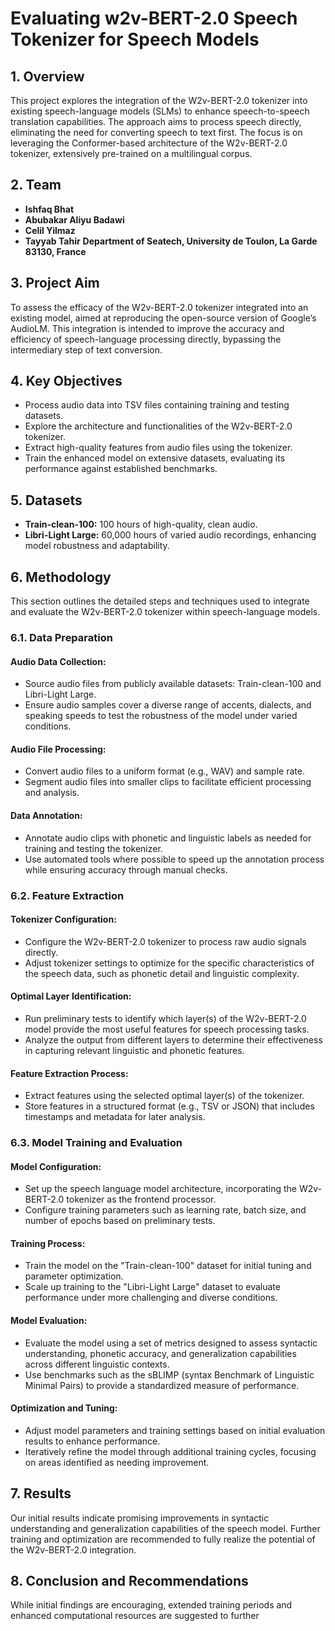 # Evaluating w2v-BERT-2.0 Speech Tokenizer for Speech Models

## 1. Overview
This project explores the integration of the W2v-BERT-2.0 tokenizer into existing speech-language models (SLMs) to enhance speech-to-speech translation capabilities. The approach aims to process speech directly, eliminating the need for converting speech to text first. The focus is on leveraging the Conformer-based architecture of the W2v-BERT-2.0 tokenizer, extensively pre-trained on a multilingual corpus.

## 2. Team
- **Ishfaq Bhat**
- **Abubakar Aliyu Badawi**
- **Celil Yilmaz**
- **Tayyab Tahir**
**Department of Seatech, University de Toulon, La Garde 83130, France**

## 3. Project Aim
To assess the efficacy of the W2v-BERT-2.0 tokenizer integrated into an existing model, aimed at reproducing the open-source version of Google’s AudioLM. This integration is intended to improve the accuracy and efficiency of speech-language processing directly, bypassing the intermediary step of text conversion.

## 4. Key Objectives
- Process audio data into TSV files containing training and testing datasets.
- Explore the architecture and functionalities of the W2v-BERT-2.0 tokenizer.
- Extract high-quality features from audio files using the tokenizer.
- Train the enhanced model on extensive datasets, evaluating its performance against established benchmarks.

## 5. Datasets
- **Train-clean-100:** 100 hours of high-quality, clean audio.
- **Libri-Light Large:** 60,000 hours of varied audio recordings, enhancing model robustness and adaptability.

## 6. Methodology
This section outlines the detailed steps and techniques used to integrate and evaluate the W2v-BERT-2.0 tokenizer within speech-language models.

### 6.1. Data Preparation
#### Audio Data Collection:
- Source audio files from publicly available datasets: Train-clean-100 and Libri-Light Large.
- Ensure audio samples cover a diverse range of accents, dialects, and speaking speeds to test the robustness of the model under varied conditions.

#### Audio File Processing:
- Convert audio files to a uniform format (e.g., WAV) and sample rate.
- Segment audio files into smaller clips to facilitate efficient processing and analysis.

#### Data Annotation:
- Annotate audio clips with phonetic and linguistic labels as needed for training and testing the tokenizer.
- Use automated tools where possible to speed up the annotation process while ensuring accuracy through manual checks.

### 6.2. Feature Extraction
#### Tokenizer Configuration:
- Configure the W2v-BERT-2.0 tokenizer to process raw audio signals directly.
- Adjust tokenizer settings to optimize for the specific characteristics of the speech data, such as phonetic detail and linguistic complexity.

#### Optimal Layer Identification:
- Run preliminary tests to identify which layer(s) of the W2v-BERT-2.0 model provide the most useful features for speech processing tasks.
- Analyze the output from different layers to determine their effectiveness in capturing relevant linguistic and phonetic features.

#### Feature Extraction Process:
- Extract features using the selected optimal layer(s) of the tokenizer.
- Store features in a structured format (e.g., TSV or JSON) that includes timestamps and metadata for later analysis.

### 6.3. Model Training and Evaluation
#### Model Configuration:
- Set up the speech language model architecture, incorporating the W2v-BERT-2.0 tokenizer as the frontend processor.
- Configure training parameters such as learning rate, batch size, and number of epochs based on preliminary tests.

#### Training Process:
- Train the model on the "Train-clean-100" dataset for initial tuning and parameter optimization.
- Scale up training to the "Libri-Light Large" dataset to evaluate performance under more challenging and diverse conditions.

#### Model Evaluation:
- Evaluate the model using a set of metrics designed to assess syntactic understanding, phonetic accuracy, and generalization capabilities across different linguistic contexts.
- Use benchmarks such as the sBLIMP (syntax Benchmark of Linguistic Minimal Pairs) to provide a standardized measure of performance.

#### Optimization and Tuning:
- Adjust model parameters and training settings based on initial evaluation results to enhance performance.
- Iteratively refine the model through additional training cycles, focusing on areas identified as needing improvement.

## 7. Results
Our initial results indicate promising improvements in syntactic understanding and generalization capabilities of the speech model. Further training and optimization are recommended to fully realize the potential of the W2v-BERT-2.0 integration.

## 8. Conclusion and Recommendations
While initial findings are encouraging, extended training periods and enhanced computational resources are suggested to further
